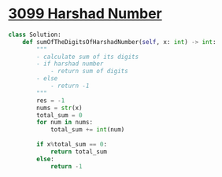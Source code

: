 
# [3099 Harshad Number](https://leetcode.com/problems/harshad-number/description/)


```python
class Solution:
    def sumOfTheDigitsOfHarshadNumber(self, x: int) -> int:
        """
        - calculate sum of its digits
        - if harshad number
            - return sum of digits
        - else
            - return -1
        """
        res = -1
        nums = str(x)
        total_sum = 0
        for num in nums:
            total_sum += int(num)
        
        if x%total_sum == 0:
            return total_sum
        else:
            return -1
```